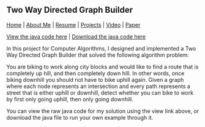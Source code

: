 ## Two Way Directed Graph Builder
[Home](https://joelambrecht.github.io) | [About Me](https://joelambrecht.github.io/aboutMe) | [Resume](https://joelambrecht.github.io/resume) | [Projects](https://joelambrecht.github.io/projects) | [Video](https://joelambrecht.github.io/video) | [Paper](https://joelambrecht.github.io/paper)

[View the java code here](https://joelambrecht.github.io/projects/Two%20Way%20Graph/code) | [Download the java code here](https://joelambrecht.github.io/projects/Two%20Way%20Graph/code/TwoWayDirectedGraph.java)

In this project for Computer Algorithms, I designed and implemented a Two Way Directed Graph Builder that solved the following algorithm problem:

You are biking to work along city blocks and would like to find a route that is completely up hill, and then completely down hill. In other words, once biking downhill you should not have to bike uphill again. Given a graph where each node represents an intersection and every path represents a street that is either uphill or downhill, detect whether you can bike to work by first only going uphill, then only going downhill.

You can view the raw java code for my solution using the view link above, or download the java file to run your own example through it.
